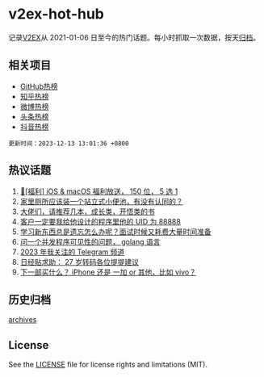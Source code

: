 # v2ex-hot-hub

 记录[V2EX](https://www.v2ex.com/)从 2021-01-06 日至今的热门话题。每小时抓取一次数据，按天[归档](archives)。
 
 ## 相关项目

- [GitHub热榜](https://github.com/it985/github-hot-hub)
- [知乎热榜](https://github.com/it985/zhihu-hot-hub)
- [微博热榜](https://github.com/it985/weibo-hot-hub)
- [头条热榜](https://github.com/it985/toutiao-hot-hub)
- [抖音热榜](https://github.com/it985/douyin-hot-hub)


 `更新时间：2023-12-13 13:01:36 +0800`

## 热议话题

1. [🎉[福利] iOS & macOS 福利放送， 150 位， 5 选 1](https://www.v2ex.com/t/999774)
1. [家里厕所应该装一个站立式小便池，有没有认同的？](https://www.v2ex.com/t/999785)
1. [大佬们，请推荐几本，成长类，开悟类的书](https://www.v2ex.com/t/999664)
1. [客户一定要我给他设计的程序里他的 UID 为 88888](https://www.v2ex.com/t/999917)
1. [学习新东西总是遗忘怎么办呢？面试时候又耗费大量时间准备](https://www.v2ex.com/t/999853)
1. [问一个并发程序可见性的问题， golang 语言](https://www.v2ex.com/t/999936)
1. [2023 年我关注的 Telegram 频道](https://www.v2ex.com/t/999882)
1. [日经贴求助： 27 岁转码各位提提建议](https://www.v2ex.com/t/999677)
1. [下一部买什么？ iPhone 还是 一加 or 其他，比如 vivo？](https://www.v2ex.com/t/999856)

## 历史归档

[archives](archives)

## License

See the [LICENSE](LICENSE) file for license rights and limitations (MIT).
